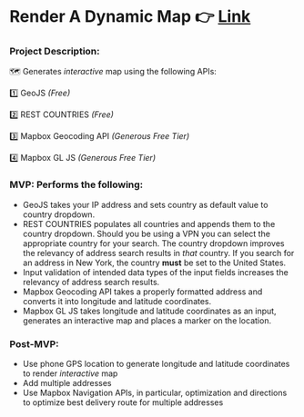# Render A Dynamic Map 👉 [Link](https://wjb108.github.io/Mapbox-Dynamic-Map-API/)

### Project Description: 

🗺️ Generates *interactive* map using the following APIs:

1️⃣ GeoJS *(Free)*

2️⃣ REST COUNTRIES *(Free)* 

3️⃣ Mapbox Geocoding API *(Generous Free Tier)*

4️⃣ Mapbox GL JS *(Generous Free Tier)*


### MVP: Performs the following: 
- GeoJS takes your IP address and sets country as default value to country dropdown.
- REST COUNTRIES populates all countries and appends them to the country dropdown. Should you be using a VPN you can select the appropriate country for your search. The country dropdown improves the relevancy of address search results in *that* country. If you search for an address in New York, the country **must** be set to the United States. 
- Input validation of intended data types of the input fields increases the relevancy of address search results.
- Mapbox Geocoding API takes a properly formatted address and converts it into longitude and latitude coordinates. 
- Mapbox GL JS takes longitude and latitude coordinates as an input, generates an interactive map and places a marker on the location.

### Post-MVP: 
- Use phone GPS location to generate longitude and latitude coordinates to render *interactive* map
- Add multiple addresses 
- Use Mapbox Navigation APIs, in particular, optimization and directions to optimize best delivery route for multiple addresses
